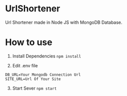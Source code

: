 # UrlShortener

Url Shortener made in Node JS with MongoDB Database.


# How to use

1. Install Dependencies
`npm install`

2. Edit .env file
```
DB_URL=Your Mongodb Connection Url
SITE_URL=Url Of Your Site
```

3. Start Sever
`npm start`
